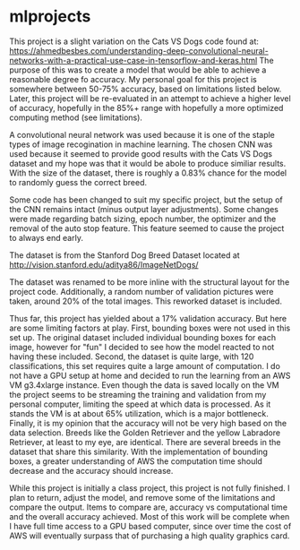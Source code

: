 # mlprojects
This project is a slight variation on the Cats VS Dogs code found at:
https://ahmedbesbes.com/understanding-deep-convolutional-neural-networks-with-a-practical-use-case-in-tensorflow-and-keras.html
The purpose of this was to create a model that would be able to achieve a reasonable degree fo accuracy. My personal goal for this project is somewhere between 50-75% accuracy, based on limitations listed below. Later, this project will be re-evaluated in an attempt to achieve a higher level of accuracy, hopefully in the 85%+ range with hopefully a more optimized computing method (see limitations).

A convolutional neural network was used because it is one of the staple types of image recogination in machine learning.  The chosen CNN was used because it seemed to provide good results with the Cats VS Dogs dataset and my hope was that it would be abole to produce similiar results.  With the size of the dataset, there is roughly a 0.83% chance for the model to randomly guess the correct breed.

Some code has been changed to suit my specific project, but the setup of the CNN remains intact (minus output layer adjustments). Some changes were made regarding batch sizing, epoch number, the optimizer and the removal of the auto stop feature. This feature seemed to cause the project to always end early.

The dataset is from the Stanford Dog Breed Dataset located at http://vision.stanford.edu/aditya86/ImageNetDogs/

The dataset was renamed to be more inline with the structural layout for the project code. Additionally, a random number of validation pictures were taken, around 20% of the total images. This reworked dataset is included.

Thus far, this project has yielded about a 17% validation accuracy. But here are some limiting factors at play. First, bounding boxes were not used in this set up. The original dataset included individual bounding boxes for each image, however for "fun" I decided to see how the model reacted to not having these included. Second, the dataset is quite large, with 120 classifications, this set requires quite a large amount of computation. I do not have a GPU setup at home and decided to run the learning from an AWS VM g3.4xlarge instance. Even though the data is saved locally on the VM the project seems to be streaming the training and validation from my personal computer, limiting the speed at which data is processed. As it stands the VM is at about 65% utilization, which is a major bottleneck. Finally, it is my opinion that the accuracy will not be very high based on the data selection. Breeds like the Golden Retriever and the yellow Labradore Retriever, at least to my eye, are identical. There are several breeds in the dataset that share this similarity. With the implementation of bounding boxes, a greater understanding of AWS the computation time should decrease and the accuracy should increase.

While this project is initially a class project, this project is not fully finished. I plan to return, adjust the model, and remove some of the limitations and compare the output. Items to compare are, accuracy vs computational time and the overall accuracy achieved.  Most of this work will be complete when I have full time access to a GPU based computer, since over time the cost of AWS will eventually surpass that of purchasing a high quality graphics card.
